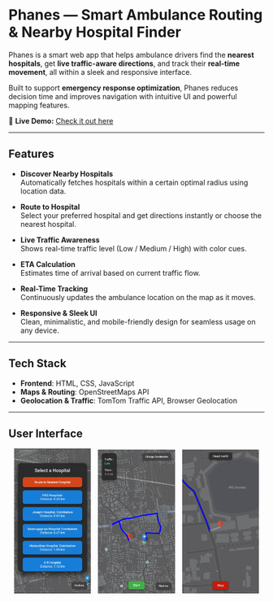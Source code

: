 # Phanes — Smart Ambulance Routing & Nearby Hospital Finder

Phanes is a smart web app that helps ambulance drivers find the **nearest hospitals**, get **live traffic-aware directions**, and track their **real-time movement**, all within a sleek and responsive interface.

Built to support **emergency response optimization**, Phanes reduces decision time and improves navigation with intuitive UI and powerful mapping features.

🔗 **Live Demo:** [Check it out here](https://phanes-ers.netlify.app)

---

## Features

- **Discover Nearby Hospitals**  
  Automatically fetches hospitals within a certain optimal radius using location data.

-  **Route to Hospital**  
  Select your preferred hospital and get directions instantly or choose the nearest hospital.

-  **Live Traffic Awareness**  
  Shows real-time traffic level (Low / Medium / High) with color cues.

-  **ETA Calculation**  
  Estimates time of arrival based on current traffic flow.

-  **Real-Time Tracking**  
  Continuously updates the ambulance location on the map as it moves.

-  **Responsive & Sleek UI**  
  Clean, minimalistic, and mobile-friendly design for seamless usage on any device.

---

##  Tech Stack

- **Frontend**: HTML, CSS, JavaScript  
- **Maps & Routing**: OpenStreetMaps API  
- **Geolocation & Traffic**: TomTom Traffic API, Browser Geolocation

---

##  User Interface

<div align="center">
  <img src="screenshots/nearbyhospitals.jpg" alt="Nearby Hospitals" width="30%" style="margin-right:10px;"/>
  <img src="screenshots/home.jpg" alt="Home" width="30%" style="margin-right:10px;"/>
  <img src="screenshots/routing.jpg" alt="Routing" width="30%"/>
</div>


